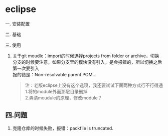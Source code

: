 # eclipse
一. 安装配置

二. 基础

三. 使用
1. 关于git moudle：import的时候选择projects from folder or archive，切换分支的时候要注意，如果分支里的模块没有引入，是会报错的，所以切换之后第一次要引入  
报的错是：Non-resolvable parent POM...
    >注：老版eclipse上没有这个选项，我还要试试下面两种方式行不行得通  
    1.将的module外面那层目录删掉  
    2.弄清moudule的原理，修改module？
## 四.问题
1. 克隆仓库的时候失败，报错：packfile is truncated.  



